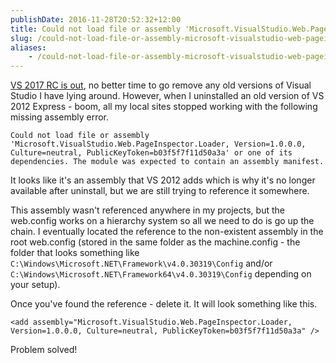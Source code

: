 ```yaml
---
publishDate: 2016-11-28T20:52:32+12:00
title: Could not load file or assembly 'Microsoft.VisualStudio.Web.PageInspector.Loader...
slug: /could-not-load-file-or-assembly-microsoft-visualstudio-web-pageinspector-loader
aliases: 
    - /could-not-load-file-or-assembly-microsoft-visualstudio-web-pageinspector-loader
---
```


[VS 2017 RC is out](https://www.visualstudio.com/vs/visual-studio-2017-rc/), no better time to go remove any old versions of Visual Studio I have lying around. However, when I uninstalled an old version of VS 2012 Express - boom, all my local sites stopped working with the following missing assembly error.

```
Could not load file or assembly 'Microsoft.VisualStudio.Web.PageInspector.Loader, Version=1.0.0.0, Culture=neutral, PublicKeyToken=b03f5f7f11d50a3a' or one of its dependencies. The module was expected to contain an assembly manifest.
```

It looks like it's an assembly that VS 2012 adds which is why it's no longer available after uninstall, but we are still trying to reference it somewhere.

This assembly wasn't referenced anywhere in my projects, but the web.config works on a hierarchy system so all we need to do is go up the chain. I eventually located the reference to the non-existent assembly in the root web.config (stored in the same folder as the machine.config - the folder that looks something like `C:\Windows\Microsoft.NET\Framework\v4.0.30319\Config` and/or `C:\Windows\Microsoft.NET\Framework64\v4.0.30319\Config` depending on your setup). 

Once you've found the reference - delete it. It will look something like this.
```
<add assembly="Microsoft.VisualStudio.Web.PageInspector.Loader, Version=1.0.0.0, Culture=neutral, PublicKeyToken=b03f5f7f11d50a3a" />
```

Problem solved!